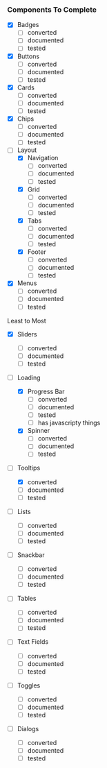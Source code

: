 ### Components To Complete

-   [x] Badges
    -   [ ] converted
    -   [ ] documented
    -   [ ] tested
-   [x] Buttons
    -   [ ] converted
    -   [ ] documented
    -   [ ] tested
-   [x] Cards
    -   [ ] converted
    -   [ ] documented
    -   [ ] tested
-   [x] Chips
    -   [ ] converted
    -   [ ] documented
    -   [ ] tested
-   [ ] Layout
    -   [x] Navigation
        -   [ ] converted
        -   [ ] documented
        -   [ ] tested
    -   [x] Grid
        -   [ ] converted
        -   [ ] documented
        -   [ ] tested
    -   [x] Tabs
        -   [ ] converted
        -   [ ] documented
        -   [ ] tested
    -   [x] Footer
        -   [ ] converted
        -   [ ] documented
        -   [ ] tested
-   [x] Menus
    -   [ ] converted
    -   [ ] documented
    -   [ ] tested

Least to Most

-   [x] Sliders
    -   [ ] converted
    -   [ ] documented
    -   [ ] tested
-   [ ] Loading

    -   [x] Progress Bar
        -   [ ] converted
        -   [ ] documented
        -   [ ] tested
        -   [ ] has javascripty things
    -   [x] Spinner
        -   [ ] converted
        -   [ ] documented
        -   [ ] tested

-   [ ] Tooltips
    -   [x] converted
    -   [ ] documented
    -   [ ] tested
-   [ ] Lists
    -   [ ] converted
    -   [ ] documented
    -   [ ] tested
-   [ ] Snackbar

    -   [ ] converted
    -   [ ] documented
    -   [ ] tested

-   [ ] Tables
    -   [ ] converted
    -   [ ] documented
    -   [ ] tested
-   [ ] Text Fields
    -   [ ] converted
    -   [ ] documented
    -   [ ] tested
-   [ ] Toggles
    -   [ ] converted
    -   [ ] documented
    -   [ ] tested
-   [ ] Dialogs
    -   [ ] converted
    -   [ ] documented
    -   [ ] tested
